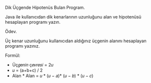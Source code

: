 Dik Üçgende Hipotenüs Bulan Program.

Java ile kullanıcıdan dik kenarlarının uzunluğunu alan ve hipotenüsü hesaplayan programı yazın.

Ödev.

Üç kenar uzunluğunu kullanıcıdan aldığınız üçgenin alanını hesaplayan programı yazınız.

Formül:
- Üç𝑔𝑒𝑛𝑖𝑛 ç𝑒𝑣𝑟𝑒𝑠𝑖 = 2𝑢
- 𝑢 = (a+b+c) / 2
- Alan * Alan = 𝑢 * (𝑢 − 𝑎)* (𝑢 − 𝑏) * (𝑢 − 𝑐)
